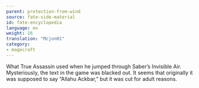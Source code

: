 ```yaml
---
parent: protection-from-wind
source: fate-side-material
id: fate-encyclopedia
language: en
weight: 16
translation: "Mcjon01"
category:
- magecraft
---
```


What True Assassin used when he jumped through Saber’s Invisible Air.
Mysteriously, the text in the game was blacked out.
It seems that originally it was supposed to say “Allahu Ackbar,” but it was cut for adult reasons.
